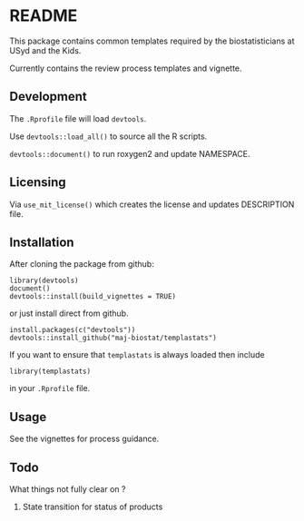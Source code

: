 # README

This package contains common templates required by the biostatisticians at USyd and the Kids.

Currently contains the review process templates and vignette.

## Development

The `.Rprofile` file will load `devtools`.

Use `devtools::load_all()` to source all the R scripts.

`devtools::document()` to run roxygen2 and update NAMESPACE.

## Licensing

Via `use_mit_license()` which creates the license and updates DESCRIPTION file.

## Installation

After cloning the package from github:

```
library(devtools)
document()
devtools::install(build_vignettes = TRUE)
```

or just install direct from github.

```
install.packages(c("devtools"))
devtools::install_github("maj-biostat/templastats")
```

If you want to ensure that `templastats` is always loaded then include 

```
library(templastats)
```

in your `.Rprofile` file.

## Usage

See the vignettes for process guidance.

## Todo 

What things not fully clear on ?

1. State transition for status of products



